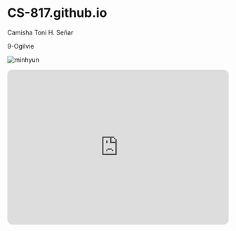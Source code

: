 # CS-817.github.io
Camisha Toni H. Señar

9-Ogilvie

![minhyun](https://phinf.wevpstatic.net/MjAyMzEyMDZfMjIw/MDAxNzAxODQwMDYxNTQw.kj6uGye7eMkKj3ZjnAeSB5kGa_mCd1qNMRCC_5ERs9gg.Q6yA331zPhtTJhkS44GgZzXXoouk9TSN0AhcefkzQ60g.JPEG/Weverse_83980.jpg?type=s704_704_stopgif)

<iframe style="border-radius:12px" src="https://open.spotify.com/embed/playlist/4e30FPH2lrygWyH4FitPIi?utm_source=generator" width="100%" height="352" frameBorder="0" allowfullscreen="" allow="autoplay; clipboard-write; encrypted-media; fullscreen; picture-in-picture" loading="lazy"></iframe>




